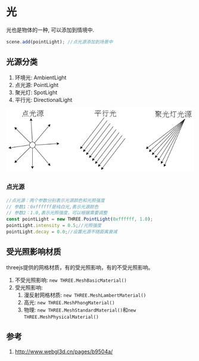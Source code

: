 # 光

光也是物体的一种, 可以添加到情境中.

```ts
scene.add(pointLight); //点光源添加到场景中
```

## 光源分类

1. 环境光: AmbientLight
2. 点光源: PointLight
3. 聚光灯: SpotLight
4. 平行光: DirectionalLight

![alt text](光/1.png)

### 点光源

```ts
//点光源：两个参数分别表示光源颜色和光照强度
// 参数1：0xffffff是纯白光,表示光源颜色
// 参数2：1.0,表示光照强度，可以根据需要调整
const pointLight = new THREE.PointLight(0xffffff, 1.0);
pointLight.intensity = 0.5;//光照强度
pointLight.decay = 0.0;//设置光源不随距离衰减
```

## 受光照影响材质

threejs提供的网格材质，有的受光照影响，有的不受光照影响。

1. 不受光照影响: `new THREE.MeshBasicMaterial()`
2. 受光照影响:
    1. 漫反射网格材质: `new THREE.MeshLambertMaterial()`
    2. 高光: `new THREE.MeshPhongMaterial()`
    3. 物理: `new THREE.MeshStandardMaterial()`和`new THREE.MeshPhysicalMaterial()`

## 参考

1. <http://www.webgl3d.cn/pages/b9504a/>
